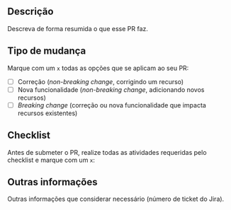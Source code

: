 ## Descrição

Descreva de forma resumida o que esse PR faz.

## Tipo de mudança
Marque com um `x` todas as opções que se aplicam ao seu PR:
- [ ] Correção (*non-breaking change*, corrigindo um recurso)
- [ ] Nova funcionalidade (*non-breaking change*, adicionando novos recursos)
- [ ] *Breaking change* (correção ou nova funcionalidade que impacta recursos existentes)

## Checklist
Antes de submeter o PR, realize todas as atividades requeridas pelo checklist e marque com um `x`:

## Outras informações
Outras informações que considerar necessário (número de ticket do Jira).